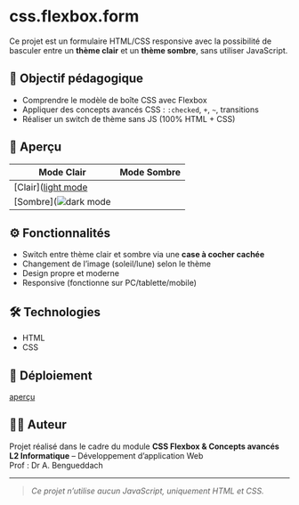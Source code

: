 # css.flexbox.form

Ce projet est un formulaire HTML/CSS responsive avec la possibilité de basculer entre un **thème clair** et un **thème sombre**, sans utiliser JavaScript.

## 🎯 Objectif pédagogique

- Comprendre le modèle de boîte CSS avec Flexbox
- Appliquer des concepts avancés CSS : `:checked`, `+`, `~`, transitions
- Réaliser un switch de thème sans JS (100% HTML + CSS)

## 📸 Aperçu

| Mode Clair | Mode Sombre |
|------------|-------------|
| [Clair]([light mode](https://github.com/user-attachments/assets/f4da2feb-3124-4315-b7df-56eeae96b857)|
[Sombre](![dark mode](https://github.com/user-attachments/assets/079d6868-de8e-4ba7-b72f-0c337b24669c) |

## ⚙️ Fonctionnalités

- Switch entre thème clair et sombre via une **case à cocher cachée**
- Changement de l’image (soleil/lune) selon le thème
- Design propre et moderne
- Responsive (fonctionne sur PC/tablette/mobile)

## 🛠️ Technologies

- HTML
- CSS


## 🚀 Déploiement
[aperçu](http://127.0.0.1:5500/exo2/)

## 🙋‍♂️ Auteur

Projet réalisé dans le cadre du module **CSS Flexbox & Concepts avancés**  
**L2 Informatique** – Développement d’application Web  
Prof : Dr A. Bengueddach

---

> *Ce projet n’utilise aucun JavaScript, uniquement HTML et CSS.*



